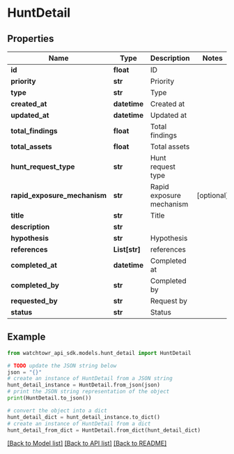 # HuntDetail


## Properties

Name | Type | Description | Notes
------------ | ------------- | ------------- | -------------
**id** | **float** | ID | 
**priority** | **str** | Priority | 
**type** | **str** | Type | 
**created_at** | **datetime** | Created at | 
**updated_at** | **datetime** | Updated at | 
**total_findings** | **float** | Total findings | 
**total_assets** | **float** | Total assets | 
**hunt_request_type** | **str** | Hunt request type | 
**rapid_exposure_mechanism** | **str** | Rapid exposure mechanism | [optional] 
**title** | **str** | Title | 
**description** | **str** |  | 
**hypothesis** | **str** | Hypothesis | 
**references** | **List[str]** | references | 
**completed_at** | **datetime** | Completed at | 
**completed_by** | **str** | Completed by | 
**requested_by** | **str** | Request by | 
**status** | **str** | Status | 

## Example

```python
from watchtowr_api_sdk.models.hunt_detail import HuntDetail

# TODO update the JSON string below
json = "{}"
# create an instance of HuntDetail from a JSON string
hunt_detail_instance = HuntDetail.from_json(json)
# print the JSON string representation of the object
print(HuntDetail.to_json())

# convert the object into a dict
hunt_detail_dict = hunt_detail_instance.to_dict()
# create an instance of HuntDetail from a dict
hunt_detail_from_dict = HuntDetail.from_dict(hunt_detail_dict)
```
[[Back to Model list]](../README.md#documentation-for-models) [[Back to API list]](../README.md#documentation-for-api-endpoints) [[Back to README]](../README.md)


